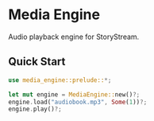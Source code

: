 # Media Engine

Audio playback engine for StoryStream.

## Quick Start
```rust
use media_engine::prelude::*;

let mut engine = MediaEngine::new()?;
engine.load("audiobook.mp3", Some(1))?;
engine.play()?;